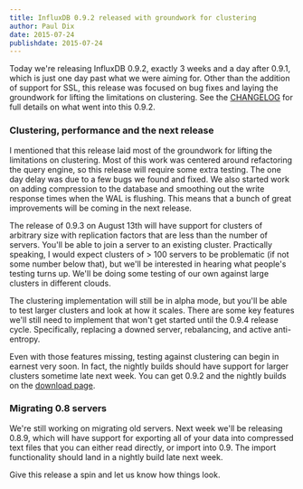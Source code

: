 ```yaml
---
title: InfluxDB 0.9.2 released with groundwork for clustering
author: Paul Dix
date: 2015-07-24
publishdate: 2015-07-24
---
```


Today we're releasing InfluxDB 0.9.2, exactly 3 weeks and a day after 0.9.1, which is just one day past what we were aiming for. Other than the addition of support for SSL, this release was focused on bug fixes and laying the groundwork for lifting the limitations on clustering. See the <a href="https://github.com/influxdb/influxdb/blob/master/CHANGELOG.md" target="_">CHANGELOG</a> for full details on what went into this 0.9.2.

### Clustering, performance and the next release

I mentioned that this release laid most of the groundwork for lifting the limitations on clustering. Most of this work was centered around refactoring the query engine, so this release will require some extra testing. The one day delay was due to a few bugs we found and fixed. We also started work on adding compression to the database and smoothing out the write response times when the WAL is flushing. This means that a bunch of great improvements will be coming in the next release.

The release of 0.9.3 on August 13th will have support for clusters of arbitrary size with replication factors that are less than the number of servers. You'll be able to join a server to an existing cluster. Practically speaking, I would expect clusters of > 100 servers to be problematic (if not some number below that), but we'll be interested in hearing what people's testing turns up. We'll be doing some testing of our own against large clusters in different clouds.

The clustering implementation will still be in alpha mode, but you'll be able to test larger clusters and look at how it scales. There are some key features we'll still need to implement that won't get started until the 0.9.4 release cycle. Specifically, replacing a downed server, rebalancing, and active anti-entropy.

Even with those features missing, testing against clustering can begin in earnest very soon. In fact, the nightly builds should have support for larger clusters sometime late next week. You can get 0.9.2 and the nightly builds on the <a href="/download/index.html" target="_">download page</a>.

### Migrating 0.8 servers

We're still working on migrating old servers. Next week we'll be releasing 0.8.9, which will have support for exporting all of your data into compressed text files that you can either read directly, or import into 0.9. The import functionality should land in a nightly build late next week.

Give this release a spin and let us know how things look.